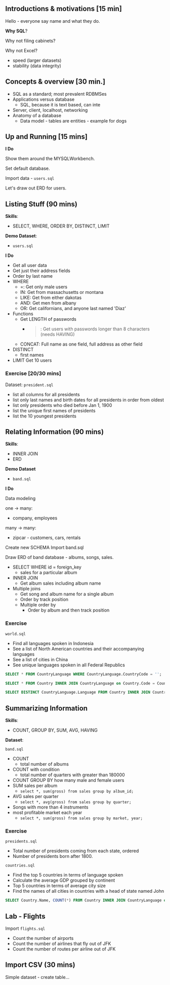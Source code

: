 ## Introductions & motivations [15 min]

Hello - everyone say name and what they do.

**Why SQL**?

Why not filing cabinets?

Why not Excel?
  * speed (larger datasets)
  * stability (data integrity)

## Concepts & overview [30 min.]

* SQL as a standard; most prevalent RDBMSes
* Applications versus database
  * SQL, because it is text based, can inte
* Server, client, localhost, networking
* Anatomy of a database
  * Data model - tables are entities - example for dogs

## Up and Running [15 mins]

**I Do**

Show them around the MYSQLWorkbench. 

Set default database.

Import data - `users.sql` 

Let's draw out ERD for users.

## Listing Stuff (90 mins)

**Skills**:

* SELECT, WHERE, ORDER BY, DISTINCT, LIMIT

**Demo Dataset**:

* `users.sql`

**I Do**

* Get all user data
* Get just their address fields
* Order by last name
* WHERE
  * =: Get only male users
  * IN: Get from massachusetts or montana
  * LIKE: Get from either dakotas
  * AND: Get men from albany
  * OR: Get californians, and anyone last named 'Diaz'
* Functions
  * Get LENGTH of passwords
    * >: Get users with passwords longer than 8 characters (needs HAVING)
  * CONCAT: Full name as one field, full address as other field
* DISTINCT
  * first names
* LIMIT
  Get 10 users

### Exercise [20/30 mins]

Dataset: `president.sql`

* list all columns for all presidents
* list only last names and birth dates for all presidents in order from oldest
* list only presidents who died before Jan 1, 1900
* list the unique first names of presidents
* list the 10 youngest presidents

## Relating Information (90 mins)

**Skills**:

* INNER JOIN
* ERD

**Demo Dataset**

* `band.sql`

**I Do**

Data modeling

one -> many:
  * company, employees

many -> many:
  * zipcar - customers, cars, rentals

Create new SCHEMA
Import band.sql

Draw ERD of band database - albums, songs, sales.

* SELECT WHERE id = foreign_key
  - sales for a particular album
* INNER JOIN
  * Get album sales including album name
* Multiple joins
  * Get song and album name for a single album
  * Order by track position
  * Multiple order by
    * Order by album and then track position

### Exercise <!-- [20 mins] -->

`world.sql`

* Find all languages spoken in Indonesia
* See a list of North American countries and their accompanying languages
* See a list of cities in China
* See unique languages spoken in all Federal Republics

```sql
SELECT * FROM CountryLanguage WHERE CountryLanguage.CountryCode = '';

SELECT * FROM Country INNER JOIN CountryLanguage on Country.Code = CountryLanguage.CountryCode WHERE Continent = 'North America'; 

SELECT DISTINCT CountryLanguage.Language FROM Country INNER JOIN CountryLanguage on Country.Code = CountryLanguage.CountryCode WHERE GovernmentForm = 'Federal Republic'; 
```

## Summarizing Information

**Skills**:

* COUNT, GROUP BY, SUM, AVG, HAVING

**Dataset**:

`band.sql`

* COUNT
  * total number of albums
* COUNT with condition
  * total number of quarters with greater than 180000
* COUNT GROUP BY how many male and female users
* SUM sales per album
  * `select *, sum(gross) from sales group by album_id;`
* AVG sales per quarter
  * `select *, avg(gross) from sales group by quarter;`
* Songs with more than 4 instruments
* most profitable market each year
  * `select *, sum(gross) from sales group by market, year;`

### Exercise

`presidents.sql`

* Total number of presidents coming from each state, ordered
* Number of presidents born after 1800.

`countries.sql`

* Find the top 5 countries in terms of language spoken
* Calculate the average GDP grouped by continent
* Top 5 countries in terms of average city size
* Find the names of all cities in countries with a head of state named John

```sql
SELECT Country.Name, COUNT(*) FROM Country INNER JOIN CountryLanguage on Country.Code = CountryLanguage.CountryCode GROUP BY Country.Code; 
```

## Lab - Flights

Import `flights.sql`

* Count the number of airports
* Count the number of airlines that fly out of JFK
* Count the number of routes per airline out of JFK

## Import CSV (30 mins)

Simple dataset - create table...
